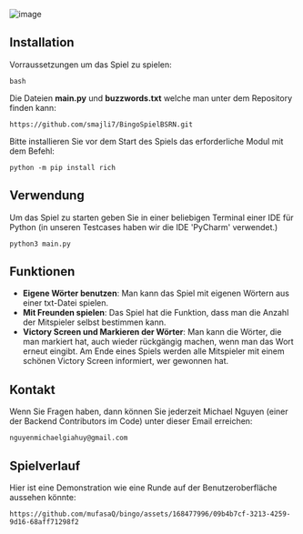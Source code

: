 ![image](https://github.com/mufasaQ/bingo/assets/168477996/8c78e104-01d0-4205-81ea-be945277e7f7)

## Installation

Vorraussetzungen um das Spiel zu spielen:

```
bash
```
Die Dateien **main.py** und **buzzwords.txt** welche man unter dem Repository finden kann: 
```
https://github.com/smajli7/BingoSpielBSRN.git
```
Bitte installieren Sie vor dem Start des Spiels das erforderliche Modul mit dem Befehl:
```
python -m pip install rich
```

## Verwendung

Um das Spiel zu starten geben Sie in einer beliebigen Terminal einer IDE für Python (in unseren Testcases haben wir die IDE 'PyCharm' verwendet.)

```
python3 main.py
```
## Funktionen

- **Eigene Wörter benutzen**: Man kann das Spiel mit eigenen Wörtern aus einer txt-Datei spielen.
- **Mit Freunden spielen**: Das Spiel hat die Funktion, dass man die Anzahl der Mitspieler selbst bestimmen kann.
- **Victory Screen und Markieren der Wörter**: Man kann die Wörter, die man markiert hat, auch wieder rückgängig machen, wenn man das Wort erneut eingibt. Am Ende eines Spiels werden alle Mitspieler mit einem schönen Victory Screen informiert, wer gewonnen hat.

## Kontakt

Wenn Sie Fragen haben, dann können Sie jederzeit Michael Nguyen (einer der Backend Contributors im Code) unter dieser Email erreichen:

```
nguyenmichaelgiahuy@gmail.com
```

## Spielverlauf

Hier ist eine Demonstration wie eine Runde auf der Benutzeroberfläche aussehen könnte:
```
https://github.com/mufasaQ/bingo/assets/168477996/09b4b7cf-3213-4259-9d16-68aff71298f2
```